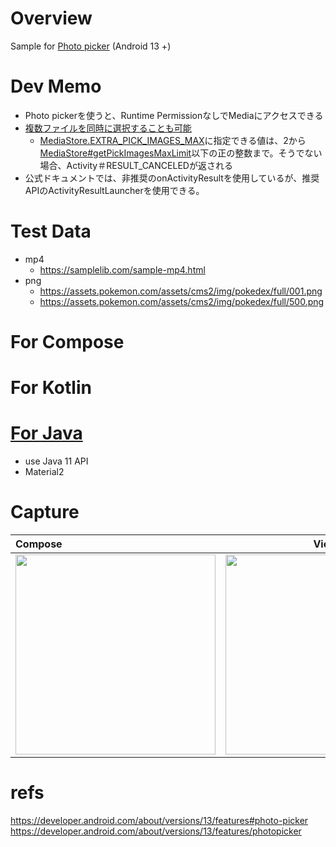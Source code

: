 # Overview

Sample for [Photo picker](https://developer.android.com/about/versions/13/features#photo-picker) (Android 13 +)<br>

# Dev Memo
- Photo pickerを使うと、Runtime PermissionなしでMediaにアクセスできる
- [複数ファイルを同時に選択することも可能](https://developer.android.com/about/versions/13/features/photopicker#define_sharing_limitations)
  - [MediaStore.EXTRA_PICK_IMAGES_MAX](https://developer.android.com/reference/android/provider/MediaStore#EXTRA_PICK_IMAGES_MAX)に指定できる値は、2から[MediaStore#getPickImagesMaxLimit](https://developer.android.com/reference/android/provider/MediaStore#getPickImagesMaxLimit())以下の正の整数まで。そうでない場合、Activity＃RESULT_CANCELEDが返される
- 公式ドキュメントでは、非推奨のonActivityResultを使用しているが、推奨APIのActivityResultLauncherを使用できる。

# Test Data
- mp4
  - https://samplelib.com/sample-mp4.html
- png
  - https://assets.pokemon.com/assets/cms2/img/pokedex/full/001.png
  - https://assets.pokemon.com/assets/cms2/img/pokedex/full/500.png 

# For Compose


# For Kotlin

# [For Java](https://github.com/LeoAndo/android-photo-picker-samples/tree/main/PhotoPickerJavaSample)
- use Java 11 API
- Material2

# Capture

| Compose | View |
|:---|:---:|
|<img src="" width=320 /> |<img src="https://github.com/LeoAndo/android-photo-picker-samples/blob/main/PhotoPickerJavaSample/capture.gif" width=320 /> |

# refs
https://developer.android.com/about/versions/13/features#photo-picker<br>
https://developer.android.com/about/versions/13/features/photopicker<br>

